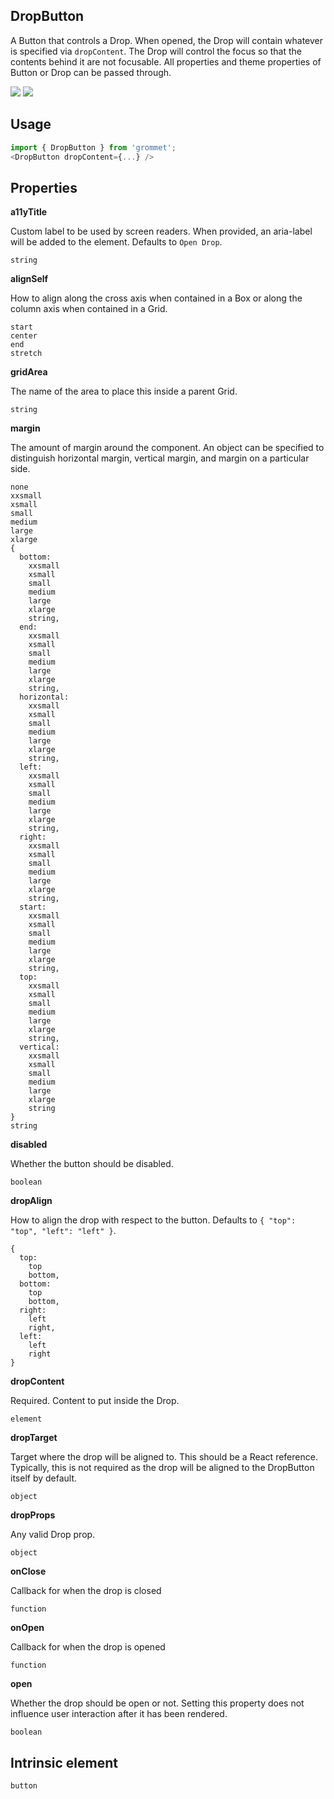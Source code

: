 ## DropButton
A Button that controls a Drop. When opened, the Drop will contain
      whatever is specified via `dropContent`. The Drop will control the focus
      so that the contents behind it are not focusable. All properties and 
      theme properties of Button or Drop can be passed through.
      

[![](https://cdn-images-1.medium.com/fit/c/120/120/1*TD1P0HtIH9zF0UEH28zYtw.png)](https://storybook.grommet.io/?selectedKind=DropButton&full=0&addons=0&stories=1&panelRight=0) [![](https://codesandbox.io/static/img/play-codesandbox.svg)](https://codesandbox.io/s/github/grommet/grommet-sandbox?initialpath=dropbutton&module=%2Fsrc%2FDropButton.js)
## Usage

```javascript
import { DropButton } from 'grommet';
<DropButton dropContent={...} />
```

## Properties

**a11yTitle**

Custom label to be used by screen readers. When provided, an aria-label will
   be added to the element. Defaults to `Open Drop`.

```
string
```

**alignSelf**

How to align along the cross axis when contained in
      a Box or along the column axis when contained in a Grid.

```
start
center
end
stretch
```

**gridArea**

The name of the area to place
    this inside a parent Grid.

```
string
```

**margin**

The amount of margin around the component. An object can
    be specified to distinguish horizontal margin, vertical margin, and
    margin on a particular side.

```
none
xxsmall
xsmall
small
medium
large
xlarge
{
  bottom: 
    xxsmall
    xsmall
    small
    medium
    large
    xlarge
    string,
  end: 
    xxsmall
    xsmall
    small
    medium
    large
    xlarge
    string,
  horizontal: 
    xxsmall
    xsmall
    small
    medium
    large
    xlarge
    string,
  left: 
    xxsmall
    xsmall
    small
    medium
    large
    xlarge
    string,
  right: 
    xxsmall
    xsmall
    small
    medium
    large
    xlarge
    string,
  start: 
    xxsmall
    xsmall
    small
    medium
    large
    xlarge
    string,
  top: 
    xxsmall
    xsmall
    small
    medium
    large
    xlarge
    string,
  vertical: 
    xxsmall
    xsmall
    small
    medium
    large
    xlarge
    string
}
string
```

**disabled**

Whether the button should be disabled.

```
boolean
```

**dropAlign**

How to align the drop with respect to the button. Defaults to `{
  "top": "top",
  "left": "left"
}`.

```
{
  top: 
    top
    bottom,
  bottom: 
    top
    bottom,
  right: 
    left
    right,
  left: 
    left
    right
}
```

**dropContent**

Required. Content to put inside the Drop.

```
element
```

**dropTarget**

Target where the drop will be aligned to. This should be
      a React reference. Typically, this is not required as the drop will be
      aligned to the DropButton itself by default.

```
object
```

**dropProps**

Any valid Drop prop.

```
object
```

**onClose**

Callback for when the drop is closed

```
function
```

**onOpen**

Callback for when the drop is opened

```
function
```

**open**

Whether the drop should be open or not. Setting this property does not
      influence user interaction after it has been rendered.

```
boolean
```
  
## Intrinsic element

```
button
```